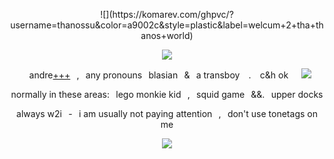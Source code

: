 <p align="center">
![](https://komarev.com/ghpvc/?username=thanossu&color=a9002c&style=plastic&label=welcum+2+tha+thanos+world)
<p align="center">
</a>
<img src="https://files.catbox.moe/1ticyv.webp" /> <br />
<p align="center">
⠀andre<a href="https://pronouns.cc/@choisubong">+++</a>⠀,⠀any pronouns⠀blasian⠀&⠀a transboy ⠀. ⠀c&h ok⠀⠀<img src="https://files.catbox.moe/8bihtz.gif" />
<p align="center">
normally in these areas:⠀lego monkie kid⠀,⠀squid game⠀&&.⠀upper docks
<p align="center">
always w2i⠀-⠀i am usually not paying attention⠀,⠀don't use tonetags on me
<p align="center">
<img src="https://files.catbox.moe/w5e6cm.webp" />
